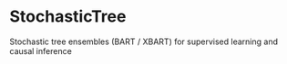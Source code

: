 # StochasticTree
Stochastic tree ensembles (BART / XBART) for supervised learning and causal inference
